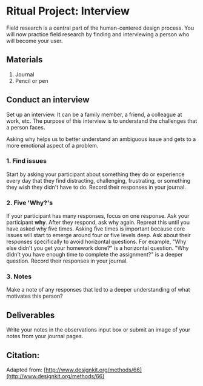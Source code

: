 # Ritual Project: Interview

Field research is a central part of the human-centered design process. You will now practice field research by finding and interviewing a person who will become your user.

## Materials

1. Journal
2. Pencil or pen

## Conduct an interview

Set up an interview. It can be a family member, a friend, a colleague at work, etc. The purpose of this interview is to understand the challenges that a person faces.

Asking why helps us to better understand an ambiguous issue and gets to a more emotional aspect of a problem.

### 1. Find issues

Start by asking your participant about something they do or experience every day that they find distracting, challenging, frustrating, or something they wish they didn't have to do. Record their responses in your journal.

### 2. Five 'Why?'s

If your participant has many responses, focus on one response. Ask your participant **why**. After they respond, ask why again. Repreat this until you have asked why five times. Asking five times is important because core issues will start to emerge around four or five levels deep. Ask about their responses specifically to avoid horizontal questions. For example, "Why else didn't you get your homework done?" is a horizontal question. "Why didn't you have enough time to complete the assignment?" is a deeper question. Record their responses in your journal.

### 3. Notes

Make a note of any responses that led to a deeper understanding of what motivates this person?

## Deliverables

Write your notes in the observations input box or submit an image of your notes from your journal pages.

## Citation:

Adapted from: [http://www.designkit.org/methods/66](http://www.designkit.org/methods/66)

